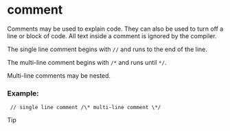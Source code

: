# comment


Comments may be used to explain code. They can also be used to
turn off a line or block of code. All text inside a comment is ignored
by the compiler. 

The single line comment begins with `//` and
runs to the end of the line. 

The multi-line comment begins with
`/*` and runs until `*/`. 

Multi-line comments may be nested.
### Example:

```
 // single line comment /\* multi-line comment \*/ 
```


> [!TIP] 
> 